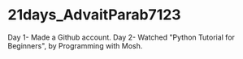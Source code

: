# 21days_AdvaitParab7123

Day 1- Made a Github account.
Day 2- Watched "Python Tutorial for Beginners", by Programming with Mosh.
